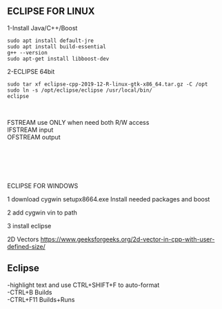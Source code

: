 ECLIPSE FOR LINUX
-----------------


1-Install Java/C++/Boost
```
sudo apt install default-jre
sudo apt install build-essential
g++ --version
sudo apt-get install libboost-dev
```

2-ECLIPSE 64bit
```
sudo tar xf eclipse-cpp-2019-12-R-linux-gtk-x86_64.tar.gz -C /opt
sudo ln -s /opt/eclipse/eclipse /usr/local/bin/
eclipse
```
</br>

FSTREAM use ONLY when need both R/W access</br>
IFSTREAM input</br>
OFSTREAM output</br>



</br></br></br></br>


ECLIPSE FOR WINDOWS

1 download cygwin setupx8664.exe
Install needed packages and boost

2 add cygwin vin to path

3 install eclipse



2D Vectors
https://www.geeksforgeeks.org/2d-vector-in-cpp-with-user-defined-size/


Eclipse
-------
-highlight text and use CTRL+SHIFT+F to auto-format</br> 
-CTRL+B Builds</br>
-CTRL+F11 Builds+Runs</br>
